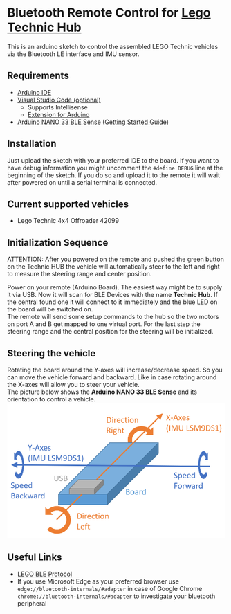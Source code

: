 # Bluetooth Remote Control for [Lego Technic Hub](https://www.lego.com/de-at/product/technic-hub-88012?cmp=KAC-INI-GOOGEU-GO-AT-DE-SP-BUY-SHOP-PLA-BP-SP-RN-Shopping&ef_id=EAIaIQobChMIm9fm7N_D6wIVvSB7Ch3OtwRWEAQYAiABEgI_DvD_BwE:G:s&s_kwcid=AL!933!3!288221002759!!!g!296439327739!)

This is an arduino sketch to control the assembled LEGO Technic vehicles via the Bluetooth LE interface and IMU sensor.

## Requirements
- [Arduino IDE](https://www.arduino.cc/en/Main/Software)
- [Visual Studio Code (optional)](https://code.visualstudio.com/)
    - Supports Intellisense
    - [Extension for Arduino](https://marketplace.visualstudio.com/items?itemName=vsciot-vscode.vscode-arduino)
- [Arduino NANO 33 BLE Sense](https://store.arduino.cc/arduino-nano-33-ble-sense) ([Getting Started Guide](https://www.arduino.cc/en/Guide/NANO33BLESense))

## Installation
Just upload the sketch with your preferred IDE to the board. If you want to have debug information you might uncomment the `#define DEBUG` line at the beginning of the sketch. If you do so and upload it to the remote it will wait after powered on until a serial terminal is connected.

## Current supported vehicles
- Lego Technic 4x4 Offroader 42099

## Initialization Sequence
ATTENTION: After you powered on the remote and pushed the green button on the Technic HUB the vehicle will automatically steer to the left and right to measure the steering range and center position.

Power on your remote (Arduino Board). The easiest way might be to supply it via USB. Now it will scan for BLE Devices with the name **Technic Hub**. If the central found one it will connect to it immediately and the blue LED on the board will be switched on.  
The remote will send some setup commands to the hub so the two motors on port A and B get mapped to one virtual port. For the last step the steering range and the central position for the steering will be initialized. 

## Steering the vehicle
Rotating the board around the Y-axes will increase/decrease speed. So you can move the vehicle forward and backward. Like in case rotating around the X-axes will allow you to steer your vehicle.  
The picture below shows the **Arduino NANO 33 BLE Sense** and its orientation to control a vehicle.
![](./docs/images/rotations.png)

## Useful Links
- [LEGO BLE Protocol](https://lego.github.io/lego-ble-wireless-protocol-docs/index.html#document-index)  
- If you use Microsoft Edge as your preferred browser use `edge://bluetooth-internals/#adapter` in case of Google Chrome `chrome://bluetooth-internals/#adapter` to investigate your bluetooth peripheral
